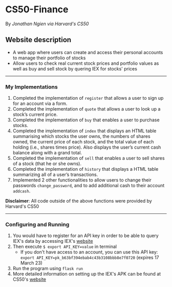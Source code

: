 # CS50-Finance
By *Jonathan Ngien via Harvard's CS50*

## Website description
- A web app where users can create and access their personal accounts to manage their portfolio of stocks
- Allow users to check real current stock prices and portfolio values as well as buy and sell stock by quering IEX for stocks' prices

---
### My Implementations
1. Completed the implementation of `register` that allows a user to sign up for an account via a form.
2. Completed the implementation of `quote` that allows a user to look up a stock’s current price.
3. Completed the implementation of `buy` that enables a user to purchase stocks.
4. Completed the implementation of `index` that displays an HTML table summarising which stocks the user owns, the numbers of shares owned, the current price of each stock, and the total value of each holding (i.e., shares times price). Also displays the user’s current cash balance along with a grand total.
5. Completed the implementation of `sell` that enables a user to sell shares of a stock (that he or she owns).
6. Completed the implementation of `history` that displays a HTML table summarizing all of a user’s transactions.
7. Implemented 2 other functionalities to allow users to change their passwords `change_password`, and to add additional cash to their account `addcash`.

**Disclaimer**: All code outside of the above functions were provided by Harvard's CS50

---
### Configuring and Running
1) You would have to register for an API key in order to be able to query IEX's data by accessing IEX's [website](https://iexcloud.io/cloud-login#/register/)
2) Then execute `$ export API_KEY=value` in terminal
    - If you don't have access to an account, you can use this API key: `export API_KEY=pk_b63bf394ebab4c43b3108bbb8e7f0720` (expires 17 March 23)
4) Run the program using `flask run`
5) More detailed information on setting up the IEX's APK can be found at CS50's [website](https://www.markdownguide.org/cheat-sheet/)
